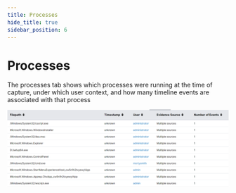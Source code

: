 ```yaml
---
title: Processes
hide_title: true
sidebar_position: 6
---
```


# Processes

The processes tab shows which processes were running at the time of capture, under which user context, and how many timeline events are associated with that process

![Processes](/img/processes.png)